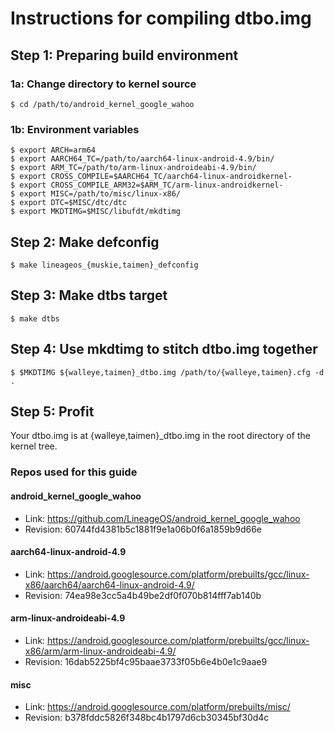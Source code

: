 # Instructions for compiling dtbo.img

## Step 1: Preparing build environment
### 1a: Change directory to kernel source
```
$ cd /path/to/android_kernel_google_wahoo
```
### 1b: Environment variables
```
$ export ARCH=arm64
$ export AARCH64_TC=/path/to/aarch64-linux-android-4.9/bin/
$ export ARM_TC=/path/to/arm-linux-androideabi-4.9/bin/
$ export CROSS_COMPILE=$AARCH64_TC/aarch64-linux-androidkernel-
$ export CROSS_COMPILE_ARM32=$ARM_TC/arm-linux-androidkernel-
$ export MISC=/path/to/misc/linux-x86/
$ export DTC=$MISC/dtc/dtc
$ export MKDTIMG=$MISC/libufdt/mkdtimg
```

## Step 2: Make defconfig
```
$ make lineageos_{muskie,taimen}_defconfig
```

## Step 3: Make dtbs target
```
$ make dtbs
```

## Step 4: Use mkdtimg to stitch dtbo.img together
```
$ $MKDTIMG ${walleye,taimen}_dtbo.img /path/to/{walleye,taimen}.cfg -d .
```

## Step 5: Profit
Your dtbo.img is at {walleye,taimen}_dtbo.img in the root directory of the kernel tree.

### Repos used for this guide

#### android_kernel_google_wahoo
* Link: https://github.com/LineageOS/android_kernel_google_wahoo
* Revision: 60744fd4381b5c1881f9e1a06b0f6a1859b9d66e

#### aarch64-linux-android-4.9
* Link: https://android.googlesource.com/platform/prebuilts/gcc/linux-x86/aarch64/aarch64-linux-android-4.9/
* Revision: 74ea98e3cc5a4b49be2df0f070b814fff7ab140b

#### arm-linux-androideabi-4.9
* Link: https://android.googlesource.com/platform/prebuilts/gcc/linux-x86/arm/arm-linux-androideabi-4.9/
* Revision: 16dab5225bf4c95baae3733f05b6e4b0e1c9aae9

#### misc
* Link: https://android.googlesource.com/platform/prebuilts/misc/
* Revision: b378fddc5826f348bc4b1797d6cb30345bf30d4c
